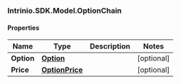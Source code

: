 ### Intrinio.SDK.Model.OptionChain
#### Properties

Name | Type | Description | Notes
------------ | ------------- | ------------- | -------------
**Option** | [**Option**](Option.md) |  | [optional] 
**Price** | [**OptionPrice**](OptionPrice.md) |  | [optional] 

